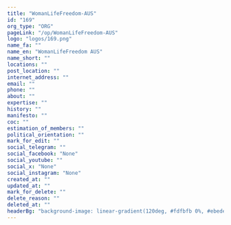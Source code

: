 ```yaml
---
title: "WomanLifeFreedom-AUS"
id: "169"
org_type: "ORG"
pageLink: "/op/WomanLifeFreedom-AUS"
logo: "logos/169.png"
name_fa: ""
name_en: "WomanLifeFreedom AUS"
name_short: ""
locations: ""
post_location: ""
internet_address: ""
email: ""
phone: ""
about: ""
expertise: ""
history: ""
manifesto: ""
coc: ""
estimation_of_members: ""
political_orientation: ""
mark_for_edit: ""
social_telegram: ""
social_facebook: "None"
social_youtube: ""
social_x: "None"
social_instagram: "None"
created_at: ""
updated_at: ""
mark_for_delete: ""
delete_reason: ""
deleted_at: ""
headerBg: "background-image: linear-gradient(120deg, #fdfbfb 0%, #ebedee 100%);"
---
```

